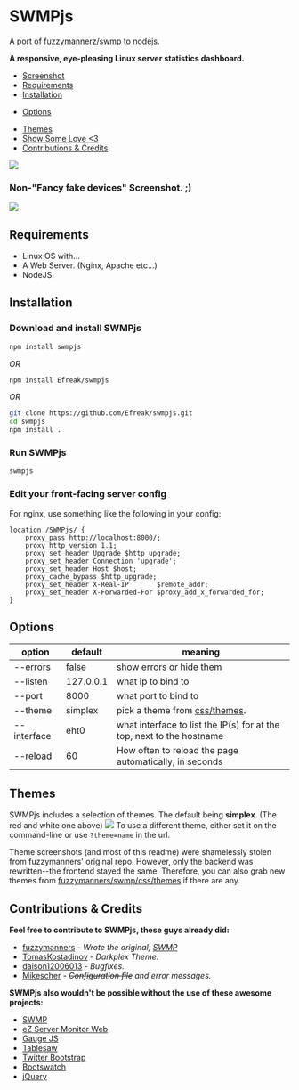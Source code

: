 # SWMPjs

A port of [fuzzymannerz/swmp](https://github.com/fuzzymannerz/swmp) to nodejs.

**A responsive, eye-pleasing Linux server statistics dashboard.**
- [Screenshot](#non-fancy-fake-devices-screenshot-)
- [Requirements](#requirements)
- [Installation](#installation)
* [Options](#options)
- [Themes](#themes)
- [Show Some Love <3](#show-some-love-3)
- [Contributions & Credits](#contributions--credits)


![](http://i.imgur.com/q8XWluS.png)

### Non-"Fancy fake devices" Screenshot. ;)
![](https://i.imgur.com/zAIBKkd.png)

## Requirements
- Linux OS with...
- A Web Server. (Nginx, Apache etc...)
- NodeJS.

## Installation

### Download and install SWMPjs

```bash
npm install swmpjs
```
*OR*
```bash
npm install Efreak/swmpjs
```
*OR*
```bash
git clone https://github.com/Efreak/swmpjs.git
cd swmpjs
npm install .
```

### Run SWMPjs

```bash
swmpjs
```

### Edit your front-facing server config

For nginx, use something like the following in your config:

```
location /SWMPjs/ {
	proxy_pass http://localhost:8000/;
	proxy_http_version 1.1;
	proxy_set_header Upgrade $http_upgrade;
	proxy_set_header Connection 'upgrade';
	proxy_set_header Host $host;
	proxy_cache_bypass $http_upgrade;
	proxy_set_header X-Real-IP       $remote_addr;
	proxy_set_header X-Forwarded-For $proxy_add_x_forwarded_for;
}
```

## Options
| option | default | meaning |
|--------|---------|---------|
| --errors | false | show errors or hide them |
| --listen | 127.0.0.1 | what ip to bind to |
| --port | 8000 | what port to bind to |
| --theme | simplex | pick a theme from [css/themes](https://github.com/Efreak/swmpjs/tree/master/css/themes).|
| --interface | eht0 | what interface to list the IP(s) for at the top, next to the hostname |
| --reload | 60 | How often to reload the page automatically, in seconds |

## Themes
SWMPjs includes a selection of themes. The default being **simplex**. (The red and white one above)
![](http://i.imgur.com/vlw9NyV.png)
To use a different theme, either set it on the command-line or use `?theme=name` in the url.

Theme screenshots (and most of this readme) were shamelessly stolen from fuzzymanners' original repo. However, only the backend was rewritten--the frontend stayed the same. Therefore, you can also grab new themes from [fuzzymanners/swmp/css/themes](https://github.com/fuzzymannerz/swmp/tree/master/css/themes) if there are any.

## Contributions & Credits
**Feel free to contribute to SWMPjs, these guys already did:**
* [fuzzymanners](https://github.com/fuzzymannerz) - _Wrote the original, [SWMP](https://github.com/fuzzymannerz/swmp)_
* [TomasKostadinov](https://github.com/TomasKostadinov) - _Darkplex Theme._
* [daison12006013](https://github.com/daison12006013) - _Bugfixes._
* [Mikescher](https://github.com/Mikescher) - _~~Configuration file~~ and error messages._

**SWMPjs also wouldn't be possible without the use of these awesome projects:**
* [SWMP](https://github.com/fuzzymannerz/swmp)
* [eZ Server Monitor Web](https://github.com/shevabam/ezservermonitor-web)
* [Gauge JS](http://github.com/bernii/gauge.js)
* [Tablesaw](https://github.com/filamentgroup/tablesaw)
* [Twitter Bootstrap](https://github.com/twbs/bootstrap)
* [Bootswatch](https://github.com/thomaspark/bootswatch)
* [jQuery](https://github.com/jquery/jquery)
